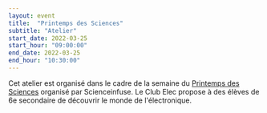 ```yaml
---
layout: event
title:  "Printemps des Sciences"
subtitle: "Atelier"
start_date: 2022-03-25
start_hour: "09:00:00"
end_date: 2022-03-25
end_hour: "10:30:00"
---
```


Cet atelier est organisé dans le cadre de la semaine du [Printemps des Sciences][pds] organisé par Scienceinfuse. 
Le Club Elec propose à des élèves de 6e secondaire de découvrir le monde de l'électronique. 

[pds]: https://www.printempsdessciencesucl.be
